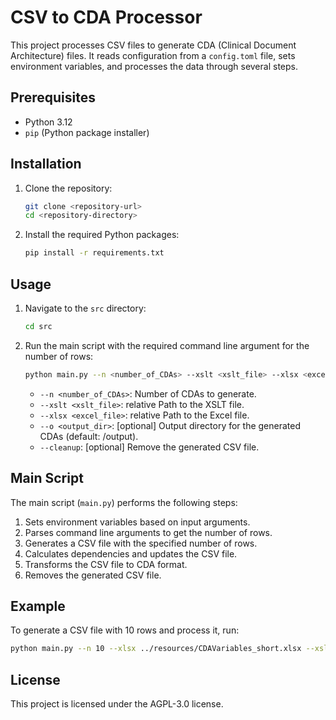 # CSV to CDA Processor

This project processes CSV files to generate CDA (Clinical Document Architecture) files. It reads configuration from a `config.toml` file, sets environment variables, and processes the data through several steps.

## Prerequisites

- Python 3.12
- `pip` (Python package installer)

## Installation

1. Clone the repository:
    ```sh
    git clone <repository-url>
    cd <repository-directory>
    ```

2. Install the required Python packages:
    ```sh
    pip install -r requirements.txt
    ```

## Usage

1. Navigate to the `src` directory:
    ```sh
    cd src
    ```

2. Run the main script with the required command line argument for the number of rows:
    ```sh
    python main.py --n <number_of_CDAs> --xslt <xslt_file> --xlsx <excel_file> [--o <output_dir>][--cleanup]
    ```

    - `--n <number_of_CDAs>`: Number of CDAs to generate.
    - `--xslt <xslt_file>`: relative Path to the XSLT file.
    - `--xlsx <excel_file>`: relative Path to the Excel file.
    - `--o <output_dir>`: [optional] Output directory for the generated CDAs (default: <repository-directory>/output).
    - `--cleanup`: [optional] Remove the generated CSV file.
    


## Main Script

The main script (`main.py`) performs the following steps:


1. Sets environment variables based on input arguments.
2. Parses command line arguments to get the number of rows.
3. Generates a CSV file with the specified number of rows.
4. Calculates dependencies and updates the CSV file.
5. Transforms the CSV file to CDA format.
6. Removes the generated CSV file.

## Example

To generate a CSV file with 10 rows and process it, run:
   ```sh
   python main.py --n 10 --xlsx ../resources/CDAVariables_short.xlsx --xslt ../resources/EmergencyNote.xslt --o ../output
   ```

## License

This project is licensed under the AGPL-3.0 license.
